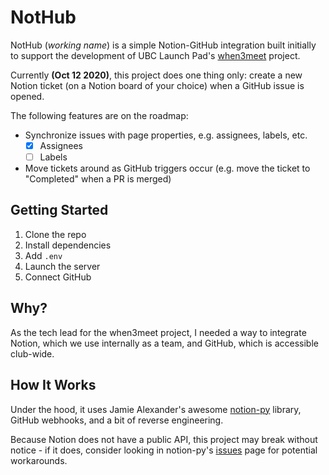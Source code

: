 # NotHub

NotHub (_working name_) is a simple Notion-GitHub integration built initially to support the development of UBC Launch Pad's [when3meet](https://github.com/ubclaunchpad/when3meet) project.

Currently **(Oct 12 2020)**, this project does one thing only: create a new Notion ticket (on a Notion board of your choice) when a GitHub issue is opened.

The following features are on the roadmap:

- Synchronize issues with page properties, e.g. assignees, labels, etc.
  - [X] Assignees 
  - [ ] Labels
- Move tickets around as GitHub triggers occur (e.g. move the ticket to "Completed" when a PR is merged)

## Getting Started

1. Clone the repo
2. Install dependencies
3. Add `.env`
4. Launch the server
5. Connect GitHub

## Why?

As the tech lead for the when3meet project, I needed a way to integrate Notion, which we use internally as a team, and GitHub, which is accessible club-wide.

## How It Works

Under the hood, it uses Jamie Alexander's awesome [notion-py](https://github.com/jamalex/notion-py) library, GitHub webhooks, and a bit of reverse engineering.

Because Notion does not have a public API, this project may break without notice - if it does, consider looking in notion-py's [issues](https://github.com/jamalex/notion-py/issues) page for potential workarounds.
